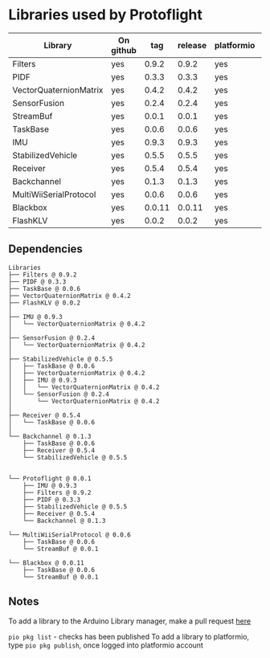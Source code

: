 # Libraries used by Protoflight

| Library                | On github | tag    | release | platformio | Arduino |
| ---------------------- | --------- | ------ | ------- | ---------- | ------- |
| Filters                | yes       | 0.9.2  | 0.9.2   | yes        | no      |
| PIDF                   | yes       | 0.3.3  | 0.3.3   | yes        | no      |
| VectorQuaternionMatrix | yes       | 0.4.2  | 0.4.2   | yes        | no      |
| SensorFusion           | yes       | 0.2.4  | 0.2.4   | yes        | no      |
| StreamBuf              | yes       | 0.0.1  | 0.0.1   | yes        | no      |
| TaskBase               | yes       | 0.0.6  | 0.0.6   | yes        | no      |
| IMU                    | yes       | 0.9.3  | 0.9.3   | yes        | no      |
| StabilizedVehicle      | yes       | 0.5.5  | 0.5.5   | yes        | no      |
| Receiver               | yes       | 0.5.4  | 0.5.4   | yes        | no      |
| Backchannel            | yes       | 0.1.3  | 0.1.3   | yes        | no      |
| MultiWiiSerialProtocol | yes       | 0.0.6  | 0.0.6   | yes        | no      |
| Blackbox               | yes       | 0.0.11 | 0.0.11  | yes        | no      |
| FlashKLV               | yes       | 0.0.2  | 0.0.2   | yes        | no      |

## Dependencies

```text
Libraries
├── Filters @ 0.9.2
├── PIDF @ 0.3.3
├── TaskBase @ 0.0.6
├── VectorQuaternionMatrix @ 0.4.2
├── FlashKLV @ 0.0.2
│
├── IMU @ 0.9.3
│   └── VectorQuaternionMatrix @ 0.4.2
│
├── SensorFusion @ 0.2.4
│   └── VectorQuaternionMatrix @ 0.4.2
│
├── StabilizedVehicle @ 0.5.5
│   ├── TaskBase @ 0.0.6
│   ├── VectorQuaternionMatrix @ 0.4.2
│   ├── IMU @ 0.9.3
│   │   └── VectorQuaternionMatrix @ 0.4.2
│   └── SensorFusion @ 0.2.4
│       └── VectorQuaternionMatrix @ 0.4.2
│
├── Receiver @ 0.5.4
│   └── TaskBase @ 0.0.6
│
└── Backchannel @ 0.1.3
    ├── TaskBase @ 0.0.6
    ├── Receiver @ 0.5.4
    └── StabilizedVehicle @ 0.5.5


└── Protoflight @ 0.0.1
    ├── IMU @ 0.9.3
    ├── Filters @ 0.9.2
    ├── PIDF @ 0.3.3
    ├── StabilizedVehicle @ 0.5.5
    ├── Receiver @ 0.5.4
    └── Backchannel @ 0.1.3

└── MultiWiiSerialProtocol @ 0.0.6
    ├── TaskBase @ 0.0.6
    └── StreamBuf @ 0.0.1

└── Blackbox @ 0.0.11
    ├── TaskBase @ 0.0.6
    └── StreamBuf @ 0.0.1
```

## Notes

To add a library to the Arduino Library manager, make a pull request [here](https://github.com/arduino/library-registry)

`pio pkg list` - checks has been published
To add a library to platformio, type `pio pkg publish`, once logged into platformio account
